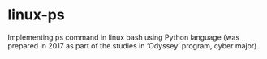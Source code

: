 # linux-ps
Implementing ps command in linux bash using Python language (was prepared in 2017 as part of the studies in ‘Odyssey’ program, cyber major).
